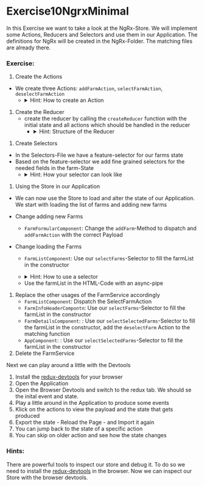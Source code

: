 # Exercise10NgrxMinimal

In this Exercise we want to take a look at the NgRx-Store. We will implement some Actions, Reducers and Selectors and use them in our Application. The definitions for NgRx will be created in the NgRx-Folder. The matching files are already there.

### Exercise:
1. Create the Actions
- We create three Actions: `addFarmAction`, `selectFarmAction`, `deselectFarmAction`
  - <details><summary>Hint: How to create an Action</summary>

    ```typescript
    import {createAction, props} from "@ngrx/store";

    export const actionNameAction = createAction("actionName", props<Payload>())
    ```
</details>


1. Create the Reducer
   - create the reducer by calling the `createReducer` function with the initial state and all actions which should be handled in the reducer
      - <details><summary>Hint: Structure of the Reducer</summary>
        For each action we call the `on`-function to define how the reducer should react on this specific action.

        It is important to alter the state in an immutable way. So we create new objects rather than altering the existing.

        ```typescript
        const _farmReducer = createReducer(
        initialState,
        on(addFarmAction, (state, props) => {
            return {
            ...state,
            farms: [...state.farms, props]
            }
        }),...

        ```
</details>

1. Create Selectors
- In the Selectors-File we have a feature-selector for our farms state
- Based on the feature-selector we add fine grained selectors for the needed fields in the farm-State
  - <details><summary>Hint: How your selector can look like</summary>
  
    ```typescript
    export interface AppState {
    farmFeature: FarmState
    }

    export const selectFarmFeature = (state: AppState) => state.farmFeature
    export const selectFarms = createSelector(selectFarmFeature, (state: FarmState) => state.farms)
    export const selectSelectedFarm = createSelector(selectFarmFeature, (state: FarmState) => state.selectedFarm)
    ```
  </details>

1. Using the Store in our Application
- We can now use the Store to load and alter the state of our Application. We start with loading the list of farms and adding new farms
- Change adding new Farms
  - `FarmFormularComponent`: Change the `addFarm`-Method to dispatch and `addFarmAction` with the correct Payload
- Change loading the Farms
  - `FarmListComponent`: Use our `selectFarms`-Selector to fill the farmList in the constructor
  - <details><summary>Hint: How to use a selector</summary>
  
    ```typescript
    this.farmList$ = store.pipe(map(
        state => selectFarms(state)
    ))
    ```
  </details>

    - Use the farmList in the HTML-Code with an async-pipe

1. Replace the other usages of the FarmService accordingly
    - `FarmListComponent`: Dispatch the SelectFarmAction
    -  `FarmInfoHeaderCompontn`:  Use our `selectFarms`-Selector to fill the farmList in the constructor
    -  `FarmDetailsComponent`: :  Use our `selectSelectedFarms`-Selector to fill the farmList in the constructor, add the `deselectFarm` Action to the matching function
    - `AppComponent`: :  Use our `selectSelectedFarms`-Selector to fill the farmList in the constructor
2. Delete the FarmService

Next we can play around a little with the Devtools
1. Install the [redux-devtools](https://github.com/reduxjs/redux-devtools) for your browser
2. Open the Application
3. Open the Browser Devtools and switch to the redux tab. We should se the inital event and state.
4. Play a little around in the Application to produce some events
5. Klick on the actions to view the payload and the state that gets produced
6. Export the state - Reload the Page - and Import it again
7. You can jump back to the state of a specific action
8. You can skip on older action and see how the state changes


### Hints:
There are powerful tools to inspect our store and debug it. To do so we need to install the [redux-devtools](https://github.com/reduxjs/redux-devtools) in the browser. Now we can inspect our Store with the browser devtools.
